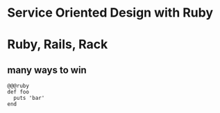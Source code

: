 # Service Oriented Design with Ruby

# Ruby, Rails, Rack

## many ways to win

~~~~
@@@ruby
def foo
  puts 'bar'
end
~~~~
